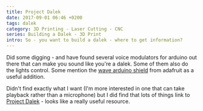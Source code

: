 ```yaml
---
title: Project Dalek
date: 2017-09-01 06:46 +0200
tags: dalek
category: 3D Printing - Laser Cutting - CNC
series: Building a Dalek - 3D Print
intro: So - you want to build a dalek - where to get information?
---
```


Did some digging - and have found several voice modulators for arduino out there that can make you sound like you're a dalek. Some of them also do the lights control. Some mention the [wave arduino shield](https://www.adafruit.com/product/94) from adafruit as a useful addition.

Didn't find exactly what I want (I'm more interested in one that can take playback rather than a microphone) but I did find that lots of things link to [Project Dalek](http://www.projectdalek.com/) - looks like a really useful resource.
